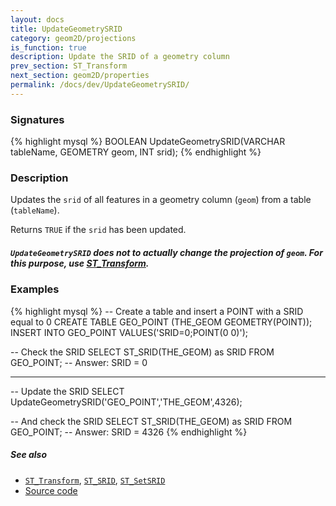```yaml
---
layout: docs
title: UpdateGeometrySRID
category: geom2D/projections
is_function: true
description: Update the SRID of a geometry column
prev_section: ST_Transform
next_section: geom2D/properties
permalink: /docs/dev/UpdateGeometrySRID/
---
```


### Signatures

{% highlight mysql %}
BOOLEAN UpdateGeometrySRID(VARCHAR tableName, 
                           GEOMETRY geom, 
                           INT srid);
{% endhighlight %}

### Description

Updates the `srid` of all features in a geometry column (`geom`) from a table (`tableName`).

Returns `TRUE` if the `srid` has been updated.

<div class="note warning">
  <h5><code>UpdateGeometrySRID</code> does not to actually change the projection of <code>geom</code>.
  For this purpose, use <a href="/docs/dev/ST_Transform">ST_Transform</a>.</h5>
</div>


### Examples

{% highlight mysql %}
-- Create a table and insert a POINT with a SRID equal to 0
CREATE TABLE GEO_POINT (THE_GEOM GEOMETRY(POINT));
INSERT INTO GEO_POINT VALUES('SRID=0;POINT(0 0)');

-- Check the SRID
SELECT ST_SRID(THE_GEOM) as SRID FROM GEO_POINT;
-- Answer: SRID = 0

---------------------------
-- Update the SRID
SELECT UpdateGeometrySRID('GEO_POINT','THE_GEOM',4326);

-- And check the SRID
SELECT ST_SRID(THE_GEOM) as SRID FROM GEO_POINT;
-- Answer: SRID = 4326
{% endhighlight %}


##### See also

* [`ST_Transform`](../ST_Transform), [`ST_SRID`](../ST_SRID), [`ST_SetSRID`](../ST_SetSRID)
* <a href="https://github.com/orbisgis/h2gis/blob/master/h2gis-functions/src/main/java/org/h2gis/functions/spatial/crs/UpdateGeometrySRID.java" target="_blank">Source code</a>
